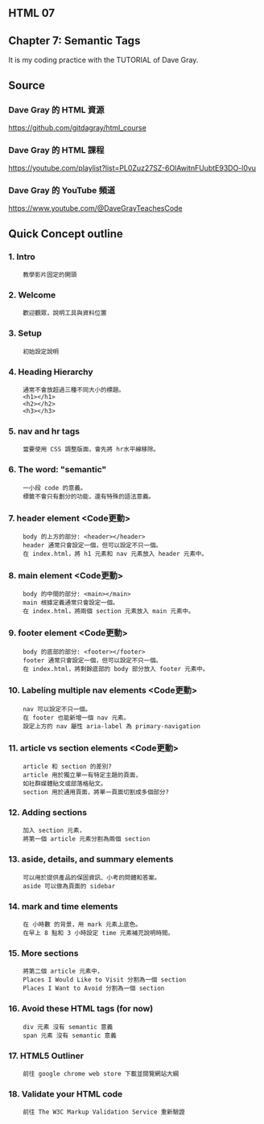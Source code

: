 ## HTML 07
## Chapter 7: Semantic Tags
It is my coding practice with the TUTORIAL of Dave Gray. 

## Source
### Dave Gray 的 HTML 資源
https://github.com/gitdagray/html_course

### Dave Gray 的 HTML 課程
https://youtube.com/playlist?list=PL0Zuz27SZ-6OlAwitnFUubtE93DO-l0vu

### Dave Gray 的 YouTube 頻道
https://www.youtube.com/@DaveGrayTeachesCode

## Quick Concept outline
###  1. Intro
        教學影片固定的開頭

###  2. Welcome
        歡迎觀眾，說明工具與資料位置

###  3. Setup
        初始設定說明

###  4. Heading Hierarchy
        通常不會放超過三種不同大小的標題。
        <h1></h1>
        <h2></h2>
        <h3></h3>
        
###  5. nav and hr tags
        當要使用 CSS 調整版面，會先將 hr水平線移除。
        

###  6. The word: "semantic"
        一小段 code 的意義。
        標籤不會只有劃分的功能，還有特殊的語法意義。

###  7. header element <Code更動>
        body 的上方的部分: <header></header>
        header 通常只會設定一個，但可以設定不只一個。
        在 index.html，將 h1 元素和 nav 元素放入 header 元素中。

###  8. main element <Code更動>
        body 的中間的部分: <main></main>
        main 根據定義通常只會設定一個。
        在 index.html，將兩個 section 元素放入 main 元素中。
        

###  9. footer element <Code更動>
        body 的底部的部分: <footer></footer>
        footer 通常只會設定一個，但可以設定不只一個。
        在 index.html，將剩餘底部的 body 部分放入 footer 元素中。

### 10. Labeling multiple nav elements <Code更動>
        nav 可以設定不只一個。
        在 footer 也能新增一個 nav 元素。
        設定上方的 nav 屬性 aria-label 為 primary-navigation

### 11. article vs section elements <Code更動>
        article 和 section 的差別?
        article 用於獨立單一有特定主題的頁面，
        如社群媒體貼文或部落格貼文。
        section 用於通用頁面，將單一頁面切割成多個部分?
        
### 12. Adding sections
        加入 section 元素，
        將第一個 article 元素分割為兩個 section

### 13. aside, details, and summary elements
        可以用於提供產品的保固資訊、小考的問體和答案。
        aside 可以做為頁面的 sidebar

### 14. mark and time elements
        在 小時數 的背景，用 mark 元素上底色。
        在早上 8 點和 3 小時設定 time 元素補充說明時間。

### 15. More sections   
        將第二個 article 元素中，
        Places I Would Like to Visit 分割為一個 section
        Places I Want to Avoid 分割為一個 section

### 16. Avoid these HTML tags (for now)
        div 元素 沒有 semantic 意義
        span 元素 沒有 semantic 意義

### 17. HTML5 Outliner
        前往 google chrome web store 下載並閱覽網站大綱

### 18. Validate your HTML code
        前往 The W3C Markup Validation Service 重新驗證
        

        
